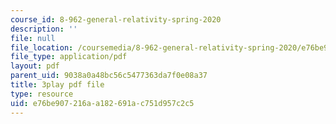 ```yaml
---
course_id: 8-962-general-relativity-spring-2020
description: ''
file: null
file_location: /coursemedia/8-962-general-relativity-spring-2020/e76be907216aa182691ac751d957c2c5_H6eR3sG524M.pdf
file_type: application/pdf
layout: pdf
parent_uid: 9038a0a48bc56c5477363da7f0e08a37
title: 3play pdf file
type: resource
uid: e76be907-216a-a182-691a-c751d957c2c5
---
```

